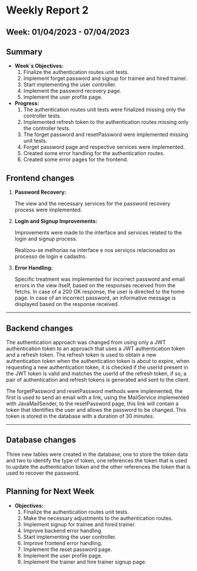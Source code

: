 # Weekly Report 2

## Week: 01/04/2023 - 07/04/2023

## Summary

- **Week´s Objectives:**
    1. Finalize the authentication routes unit tests.
    2. Implement forget password and signup for trainee and hired trainer.
    3. Start implementing the user controller.
    4. Implement the password recovery page.
    5. Implement the user profile page.
- **Progress:**
    1. The authentication routes unit tests were finalized missing only the controller tests.
    2. Implemented refresh token to the authentication routes missing only the controller tests.
    3. The forget password and resetPassword were implemented missing unit tests.
    4. Forget password page and respective services were implemented.
    5. Created some error handling for the authentication routes.
    6. Created some error pages for the frontend.

## Frontend changes

1. **Password Recovery:**

    The view and the necessary services for the password recovery process were implemented.

2. **Login and Signup Improvements:**

    Improvements were made to the interface and services related to the login and signup process.

    Realizou-se melhorias na interface e nos serviços relacionados ao processo de login e cadastro.

3. **Error Handling:**

    Specific treatment was implemented for incorrect password and email errors in the view itself, based on the responses received from the fetchs.
    In case of a 200 OK response, the user is directed to the home page.
    In case of an incorrect password, an informative message is displayed based on the response received.

---

## Backend changes

The authentication approach was changed from using only a JWT authentication token to an approach that uses a JWT authentication token and a refresh token. The refresh token is used to obtain a new authentication token when the authentication token is about to expire, when requesting a new authentication token, it is checked if the userId present in the JWT token is valid and matches the userId of the refresh token, if so, a pair of authentication and refresh tokens is generated and sent to the client.

The forgetPassword and resetPassword methods were implemented, the first is used to send an email with a link, using the MailService implemented with JavaMailSender, to the resetPassword page, this link will contain a token that identifies the user and allows the password to be changed. This token is stored in the database with a duration of 30 minutes.

---

## Database changes

Three new tables were created in the database, one to store the token data and two to identify the type of token, one references the token that is used to update the authentication token and the other references the token that is used to recover the password.

## Planning for Next Week

- **Objectives:**
    1. Finalize the authentication routes unit tests.
    2. Make the necessary adjustments to the authentication routes.
    3. Implement signup for trainee and hired trainer.
    4. Improve backend error handling.
    5. Start implementing the user controller.
    6. Improve frontend error handling.
    7. Implement the reset password page.
    8. Implement the user profile page.
    9. Implement the trainer and hire trainer signup page.
